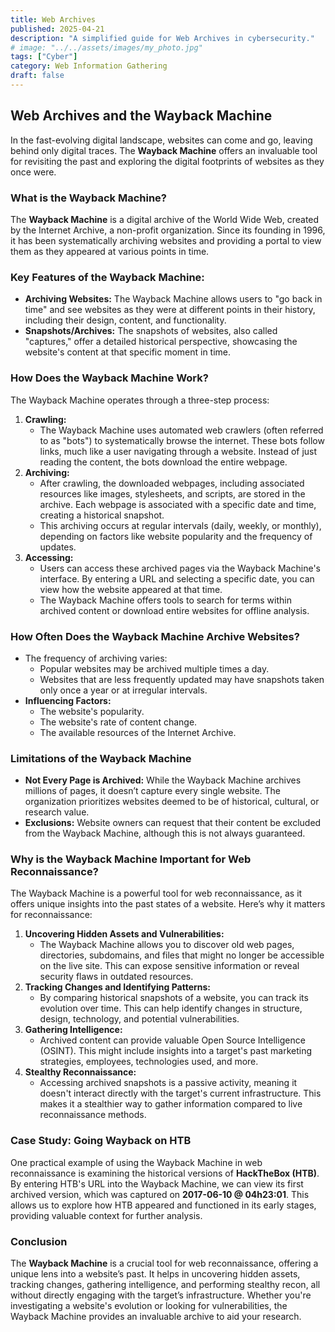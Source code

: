 ```yaml
---
title: Web Archives
published: 2025-04-21
description: "A simplified guide for Web Archives in cybersecurity."
# image: "../../assets/images/my_photo.jpg"
tags: ["Cyber"]
category: Web Information Gathering 
draft: false
--- 
```


## **Web Archives and the Wayback Machine**

In the fast-evolving digital landscape, websites can come and go, leaving behind only digital traces. The **Wayback Machine** offers an invaluable tool for revisiting the past and exploring the digital footprints of websites as they once were.


### **What is the Wayback Machine?**

The **Wayback Machine** is a digital archive of the World Wide Web, created by the Internet Archive, a non-profit organization. Since its founding in 1996, it has been systematically archiving websites and providing a portal to view them as they appeared at various points in time.

### **Key Features of the Wayback Machine:**

- **Archiving Websites:** The Wayback Machine allows users to "go back in time" and see websites as they were at different points in their history, including their design, content, and functionality.
- **Snapshots/Archives:** The snapshots of websites, also called "captures," offer a detailed historical perspective, showcasing the website's content at that specific moment in time.

### **How Does the Wayback Machine Work?**

The Wayback Machine operates through a three-step process:

1. **Crawling:**
    - The Wayback Machine uses automated web crawlers (often referred to as "bots") to systematically browse the internet. These bots follow links, much like a user navigating through a website. Instead of just reading the content, the bots download the entire webpage.
2. **Archiving:**
    - After crawling, the downloaded webpages, including associated resources like images, stylesheets, and scripts, are stored in the archive. Each webpage is associated with a specific date and time, creating a historical snapshot.
    - This archiving occurs at regular intervals (daily, weekly, or monthly), depending on factors like website popularity and the frequency of updates.
3. **Accessing:**
    - Users can access these archived pages via the Wayback Machine's interface. By entering a URL and selecting a specific date, you can view how the website appeared at that time.
    - The Wayback Machine offers tools to search for terms within archived content or download entire websites for offline analysis.

### **How Often Does the Wayback Machine Archive Websites?**

- The frequency of archiving varies:
    - Popular websites may be archived multiple times a day.
    - Websites that are less frequently updated may have snapshots taken only once a year or at irregular intervals.
- **Influencing Factors:**
    - The website's popularity.
    - The website's rate of content change.
    - The available resources of the Internet Archive.

### **Limitations of the Wayback Machine**

- **Not Every Page is Archived:** While the Wayback Machine archives millions of pages, it doesn’t capture every single website. The organization prioritizes websites deemed to be of historical, cultural, or research value.
- **Exclusions:** Website owners can request that their content be excluded from the Wayback Machine, although this is not always guaranteed.

### **Why is the Wayback Machine Important for Web Reconnaissance?**

The Wayback Machine is a powerful tool for web reconnaissance, as it offers unique insights into the past states of a website. Here’s why it matters for reconnaissance:

1. **Uncovering Hidden Assets and Vulnerabilities:**
    - The Wayback Machine allows you to discover old web pages, directories, subdomains, and files that might no longer be accessible on the live site. This can expose sensitive information or reveal security flaws in outdated resources.
2. **Tracking Changes and Identifying Patterns:**
    - By comparing historical snapshots of a website, you can track its evolution over time. This can help identify changes in structure, design, technology, and potential vulnerabilities.
3. **Gathering Intelligence:**
    - Archived content can provide valuable Open Source Intelligence (OSINT). This might include insights into a target's past marketing strategies, employees, technologies used, and more.
4. **Stealthy Reconnaissance:**
    - Accessing archived snapshots is a passive activity, meaning it doesn't interact directly with the target's current infrastructure. This makes it a stealthier way to gather information compared to live reconnaissance methods.

### **Case Study: Going Wayback on HTB**

One practical example of using the Wayback Machine in web reconnaissance is examining the historical versions of **HackTheBox (HTB)**. By entering HTB's URL into the Wayback Machine, we can view its first archived version, which was captured on **2017-06-10 @ 04h23:01**. This allows us to explore how HTB appeared and functioned in its early stages, providing valuable context for further analysis.


### **Conclusion**

The **Wayback Machine** is a crucial tool for web reconnaissance, offering a unique lens into a website’s past. It helps in uncovering hidden assets, tracking changes, gathering intelligence, and performing stealthy recon, all without directly engaging with the target’s infrastructure. Whether you're investigating a website's evolution or looking for vulnerabilities, the Wayback Machine provides an invaluable archive to aid your research.